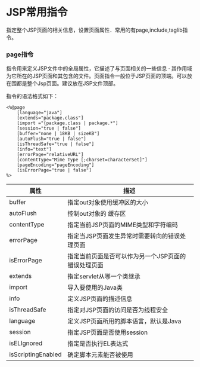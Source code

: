 JSP常用指令
============
指定整个JSP页面的相关信息，设置页面属性．常用的有page,include,taglib指令。

### page指令
指令用来定义JSP文件中的全局属性，它描述了与页面相关的一些信息 · 其作用域为它所在的JSP页面和其包含的文件。页面指令一般位于JSP页面的顶端。可以放在围都是整个Jsp页面。建议放在JSP文件顶部。

指令的语法格式如下：

	<%@page 
		[language="java"] 
		[extends="package.class"] 
		[import ="{package.class | package.*"] 
		[session="true | false"]
		[buffer="none | 18KB | sizeKB"] 
		[autoFlush="true | false"] 
		[isThreadSafe="true | false"] 
		[info="text"]
		[errorPage="relativeURL"]
		[contentType="Mime Type [;charset=characterSet]"] 
		[pageEncoding="pageEncoding"] 
		[isErrorPage="true | false"] 
	%>

| 属性 | 描述 |
|------|------|
|buffer	| 指定out对象使用缓冲区的大小
|autoFlush|控制out对象的 缓存区
|contentType|指定当前JSP页面的MIME类型和字符编码
|errorPage|指定当JSP页面发生异常时需要转向的错误处理页面
|isErrorPage|指定当前页面是否可以作为另一个JSP页面的错误处理页面
|extends|指定servlet从哪一个类继承
|import|导入要使用的Java类
|info|定义JSP页面的描述信息
|isThreadSafe|指定对JSP页面的访问是否为线程安全
|language|定义JSP页面所用的脚本语言，默认是Java
|session|指定JSP页面是否使用session
|isELIgnored|指定是否执行EL表达式
|isScriptingEnabled	|确定脚本元素能否被使用
